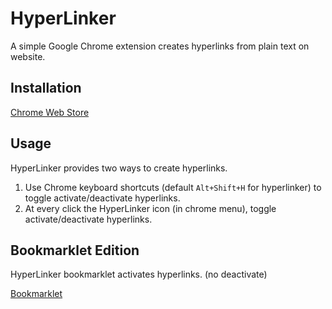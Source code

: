 # HyperLinker

A simple Google Chrome extension creates hyperlinks from plain text on website.

## Installation

[Chrome Web Store][]

## Usage

HyperLinker provides two ways to create hyperlinks.

1.  Use Chrome keyboard shortcuts (default `Alt+Shift+H` for hyperlinker) to toggle activate/deactivate hyperlinks.
2.  At every click the HyperLinker icon (in chrome menu), toggle activate/deactivate hyperlinks.

## Bookmarklet Edition

HyperLinker bookmarklet activates hyperlinks. (no deactivate)

[Bookmarklet][]

[chrome web store]: https://chrome.google.com/webstore/detail/hyperlinker/ipbklljhldnlobbmnjaalbebbahamcmk
[bookmarklet]: ./hyperlinker.bookmarklet
